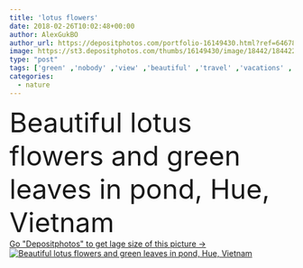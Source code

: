 ```yaml
---
title: 'lotus flowers'
date: 2018-02-26T10:02:48+00:00
author: AlexGukBO
author_url: https://depositphotos.com/portfolio-16149430.html?ref=64678756
image: https://st3.depositphotos.com/thumbs/16149430/image/18442/184422902/api_thumb_450.jpg?forcejpeg=true
type: "post"
tags: ['green' ,'nobody' ,'view' ,'beautiful' ,'travel' ,'vacations' ,'outdoors' ,'scene' ,'nature' ,'water' ,'leaves' ,'flora' ,'floral' ,'flowers' ,'natural' ,'pond' ,'tropical' ,'pink' ,'scenic' ,'tourism' ,'exotic' ,'asia' ,'vietnam' ,'traveling' ,'daylight' ,'place' ,'touristic' ,'lotus' ,'destination' ,'hue' ,'water lily flowers' ]
categories: 
  - nature
---
```

<div aling="center">
            <font size="60"> Beautiful lotus flowers and green leaves in pond, Hue, Vietnam</font>   
</div>
<div>
    <a href='https://depositphotos.com/184422902/stock-photo-lotus-flowers.html?ref=64678756' target=_blank > Go "Depositphotos" to get lage size of this picture ->
        <img href='https://depositphotos.com/184422902/stock-photo-lotus-flowers.html?ref=64678756' src='https://st3.depositphotos.com/16149430/18442/i/950/depositphotos_184422902-stock-photo-lotus-flowers.jpg?forcejpeg=true' alt='Beautiful lotus flowers and green leaves in pond, Hue, Vietnam' >
    </a>
</div>
